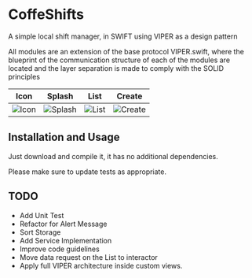 # CoffeShifts

A simple local shift manager, in SWIFT using VIPER as a design pattern

All modules are an extension of the base protocol VIPER.swift, where the blueprint of the communication structure of each of the modules are located and the layer separation is made to comply with the SOLID principles

| Icon | Splash | List | Create |
|------|--------|------|--------|
|   ![Icon](https://user-images.githubusercontent.com/2607274/110373083-d75cd100-802d-11eb-8ba1-317d733a899a.png)   |   ![Splash](https://user-images.githubusercontent.com/2607274/110373127-e9d70a80-802d-11eb-8876-f92e25592cf3.png)     |    ![List](https://user-images.githubusercontent.com/2607274/110373175-f6f3f980-802d-11eb-939e-07b5f6bedc7a.png)  |    ![Create](https://user-images.githubusercontent.com/2607274/110373186-f9565380-802d-11eb-8330-f9e7cefa19dd.png)    |


## Installation and Usage

Just download and compile it, it has no additional dependencies.

Please make sure to update tests as appropriate.

## TODO
- Add Unit Test
- Refactor for Alert Message
- Sort Storage
- Add Service Implementation
- Improve code guidelines
- Move data request on the List to interactor
- Apply full VIPER architecture inside custom views.
